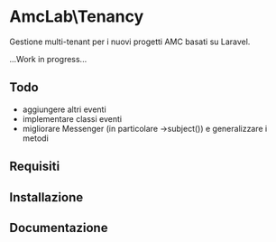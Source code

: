 # AmcLab\Tenancy

Gestione multi-tenant per i nuovi progetti AMC basati su Laravel.

...Work in progress...

## Todo

- aggiungere altri eventi
- implementare classi eventi
- migliorare Messenger (in particolare ->subject()) e generalizzare i metodi

## Requisiti

## Installazione

## Documentazione
